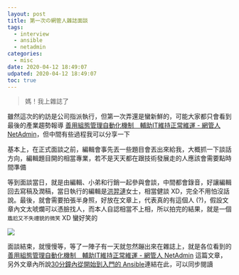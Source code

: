 ```yaml
---
layout: post
title: 第一次の網管人雜誌面談
tags:
  - interview
  - ansible
  - netadmin
categories:
  - misc
date: 2020-04-12 18:49:07
udpated: 2020-04-12 18:49:07
toc: true
---
```


> 媽！我上雜誌了

雖然這次的約訪是公司指派執行，但第一次弄還是蠻新鮮的，可能大家都只會看到最後的產業趨勢報導 [善用組態管理自動化機制　輔助IT維持正常維運 - 網管人 NetAdmin][1]，但中間有些過程我可以分享一下

<!--more-->

基本上，在正式面談之前，編輯會事先丟一些題目會丟出來給我，大概抓一下談話方向，編輯題目開的相當專業，若不是天天都在跟技術發展走的人應該會需要點時間準備

等到面談當日，就是由編輯、小弟和行銷一起參與會談，中間都會錄音，好讓編輯回去寫稿及潤稿，當日執行的編輯是[洪羿漣][2]女士，相當健談 XD，完全不用怕沒話說。最後，就會需要拍張半身照，好放在文章上，代表真的有這個人 (?)，假設文章內文太唬爛可以憑臉找人，而本人自認相當不上相，所以拍完的結果，就是一個 `尷尬又不失禮貌的微笑` XD 蠻好笑的

![](/images/netadmin-fb.png)

面談結束，就慢慢等，等了一陣子有一天就忽然蹦出來在雜誌上，就是各位看到的 [善用組態管理自動化機制　輔助IT維持正常維運 - 網管人 NetAdmin][1] 這篇文章，另外文章內所說[30分鐘內從開始到入門的 Ansible][4]連結在此，可以同步閱讀

[1]: http://www.netadmin.com.tw/netadmin/zh-tw/trend/C8B32F0FE91F417DA1A4CC5C24675284
[2]: https://www.netadmin.com.tw/netadmin/Author.aspx?Id=120
[3]: https://www.facebook.com/paulintoro/posts/3364698936878468
[4]: https://blog.pichuang.com.tw/20200309-ansible-30m/